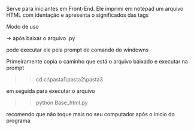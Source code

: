 Serve para iniciantes em Front-End.
Ele imprimi em notepad um arquivo HTML com identação e apresenta o significados das tags


Modo de uso

-> após baixar o arquivo .py

pode executar ele pela prompt de comando do windowns

Primeiramente copia o caminho que está o arquivo baixado e executar na prompt

>>cd c:\pasta1\pasta2\pasta3

em seguida para executar o arquivo

>>python Base_html.py

recomendo que não toque mais no seu computador após o inicio do programa

